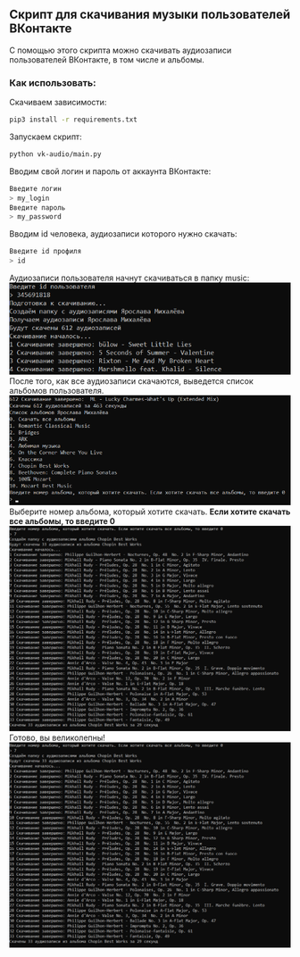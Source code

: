 ## Скрипт для скачивания музыки пользователей ВКонтакте
С помощью этого скрипта можно скачивать аудиозаписи пользователей ВКонтакте, в том числе и альбомы.

### Как использовать:

Скачиваем зависимости:
```bash
pip3 install -r requirements.txt
```
Запускаем скрипт:
```bash
python vk-audio/main.py
```
Вводим свой логин и пароль от аккаунта ВКонтакте:
```bash
Введите логин
> my_login 
Введите пароль
> my_password
```
Вводим id человека, аудиозаписи которого нужно скачать:
```bash
Введите id профиля
> id
```
Аудиозаписи пользователя начнут скачиваться в папку music:
![](https://github.com/YarikMix/vk-audio/raw/main/images/1.png)
После того, как все аудиозаписи скачаются, выведется список альбомов пользователя.
![](https://github.com/YarikMix/vk-audio/raw/main/images/2.png)
Выберите номер альбома, который хотите скачать. **Если хотите скачать все альбомы, то введите 0**
![](https://github.com/YarikMix/vk-audio/raw/main/images/3.png)
Готово, вы великолепны!
![](https://github.com/YarikMix/vk-audio/raw/main/images/3.png)